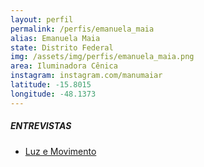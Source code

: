 ```yaml
---
layout: perfil
permalink: /perfis/emanuela_maia
alias: Emanuela Maia
state: Distrito Federal
img: /assets/img/perfis/emanuela_maia.png
area: Iluminadora Cênica
instagram: instagram.com/manumaiar
latitude: -15.8015
longitude: -48.1373
---
```


##### **ENTREVISTAS**

- [Luz e Movimento](https://www.youtube.com/watch?v=0c8Tcvb3BZo&ab_channel=LuzemMovimento)
